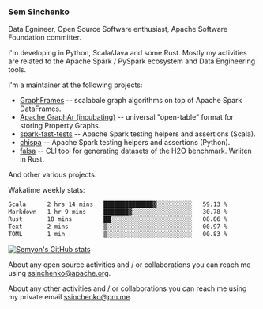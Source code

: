 ### Sem Sinchenko

Data Egnineer, Open Source Software enthusiast, Apache Software Foundation committer.

I'm developing in Python, Scala/Java and some Rust. Mostly my activities are related to the Apache Spark / PySpark ecosystem and Data Engineering tools.

I'm a maintainer at the following projects:
- [GraphFrames](https://github.com/graphframes/graphframes) -- scalabale graph algorithms on top of Apache Spark DataFrames.
- [Apache GraphAr (incubating)](https://github.com/apache/incubator-graphar) -- universal "open-table" format for storing Property Graphs.
- [spark-fast-tests](https://github.com/mrpowers-io/spark-fast-tests) -- Apache Spark testing helpers and assertions (Scala).
- [chispa](https://github.com/MrPowers/chispa) -- Apache Spark testing helpers and assertions (Python).
- [falsa](https://github.com/mrpowers-io/falsa) -- CLI tool for generating datasets of the H2O benchmark. Wriiten in Rust.

And other various projects.

Wakatime weekly stats:
<!--START_SECTION:waka-->

```txt
Scala      2 hrs 14 mins   ██████████████▓░░░░░░░░░░   59.13 %
Markdown   1 hr 9 mins     ███████▓░░░░░░░░░░░░░░░░░   30.78 %
Rust       18 mins         ██░░░░░░░░░░░░░░░░░░░░░░░   08.06 %
Text       2 mins          ▒░░░░░░░░░░░░░░░░░░░░░░░░   00.97 %
TOML       1 min           ▒░░░░░░░░░░░░░░░░░░░░░░░░   00.83 %
```

<!--END_SECTION:waka-->

[![Semyon's GitHub stats](https://github-readme-stats.vercel.app/api?username=SemyonSinchenko&theme=gruvbox)](https://github.com/anuraghazra/github-readme-stats)

About any open source activities and / or collaborations you can reach me using [ssinchenko@apache.org](mailto:ssinchenko@apache.org).

About any other activities and / or collaborations you can reach me using my private email [ssinchenko@pm.me](mailto:ssinchenko@pm.me).




